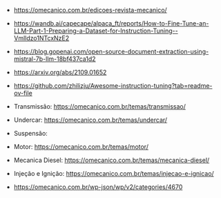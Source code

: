 - https://omecanico.com.br/edicoes-revista-mecanico/

- https://wandb.ai/capecape/alpaca_ft/reports/How-to-Fine-Tune-an-LLM-Part-1-Preparing-a-Dataset-for-Instruction-Tuning--Vmlldzo1NTcxNzE2

- https://blog.gopenai.com/open-source-document-extraction-using-mistral-7b-llm-18bf437ca1d2

- https://arxiv.org/abs/2109.01652

- https://github.com/zhilizju/Awesome-instruction-tuning?tab=readme-ov-file

- Transmissão: https://omecanico.com.br/temas/transmissao/
- Undercar: https://omecanico.com.br/temas/undercar/
- Suspensão: 
- Motor: https://omecanico.com.br/temas/motor/
- Mecanica Diesel: https://omecanico.com.br/temas/mecanica-diesel/
- Injeção e Ignição: https://omecanico.com.br/temas/injecao-e-ignicao/
- https://omecanico.com.br/wp-json/wp/v2/categories/4670